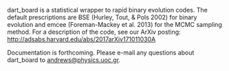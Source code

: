 dart_board is a statistical wrapper to rapid binary evolution codes. The default prescriptions are BSE (Hurley, Tout, & Pols 2002) for binary evolution and emcee (Foreman-Mackey et al. 2013) for the MCMC sampling method. For a description of the code, see our ArXiv posting: http://adsabs.harvard.edu/abs/2017arXiv171011030A

Documentation is forthcoming. Please e-mail any questions about dart_board to andrews@physics.uoc.gr.
